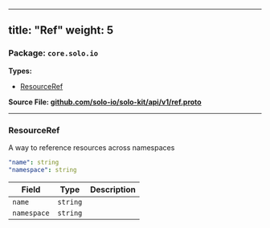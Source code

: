 
---
title: "Ref"
weight: 5
---

<!-- Code generated by solo-kit. DO NOT EDIT. -->


### Package: `core.solo.io` 
**Types:**


- [ResourceRef](#resourceref)
  



**Source File: [github.com/solo-io/solo-kit/api/v1/ref.proto](https://github.com/solo-io/solo-kit/blob/main/api/v1/ref.proto)**





---
### ResourceRef

 
A way to reference resources across namespaces

```yaml
"name": string
"namespace": string

```

| Field | Type | Description |
| ----- | ---- | ----------- | 
| `name` | `string` |  |
| `namespace` | `string` |  |





<!-- Start of HubSpot Embed Code -->
<script type="text/javascript" id="hs-script-loader" async defer src="//js.hs-scripts.com/5130874.js"></script>
<!-- End of HubSpot Embed Code -->
